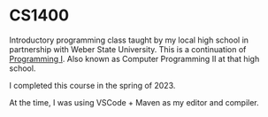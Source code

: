 # CS1400
Introductory programming class taught by my local high school in partnership with Weber State University. This is a continuation of [Programming I](https://github.com/snoutibur-academic/Programming1). 
Also known as Computer Programming II at that high school.

I completed this course in the spring of 2023.

At the time, I was using VSCode + Maven as my editor and compiler.